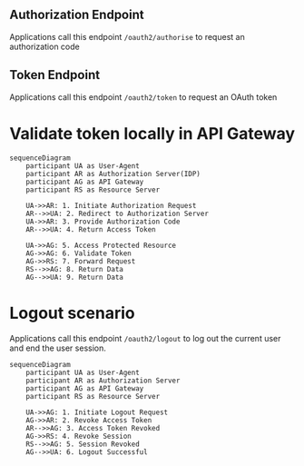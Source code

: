 

## Authorization Endpoint
Applications call this endpoint <code>/oauth2/authorise</code> to request an authorization code

## Token Endpoint
Applications call this endpoint <code>/oauth2/token</code> to request an OAuth token

# Validate token locally in API Gateway
```mermaid
sequenceDiagram
    participant UA as User-Agent
    participant AR as Authorization Server(IDP)
    participant AG as API Gateway
    participant RS as Resource Server

    UA->>AR: 1. Initiate Authorization Request
    AR-->>UA: 2. Redirect to Authorization Server
    UA->>AR: 3. Provide Authorization Code
    AR-->>UA: 4. Return Access Token

    UA->>AG: 5. Access Protected Resource
    AG->>AG: 6. Validate Token
    AG->>RS: 7. Forward Request
    RS-->>AG: 8. Return Data
    AG-->>UA: 9. Return Data
```

# Logout scenario
Applications call this endpoint <code>/oauth2/logout</code> to log out the current user and end the user session.

```mermaid
sequenceDiagram
    participant UA as User-Agent
    participant AR as Authorization Server
    participant AG as API Gateway
    participant RS as Resource Server

    UA->>AG: 1. Initiate Logout Request
    AG->>AR: 2. Revoke Access Token
    AR-->>AG: 3. Access Token Revoked
    AG->>RS: 4. Revoke Session
    RS-->>AG: 5. Session Revoked
    AG-->>UA: 6. Logout Successful

```

